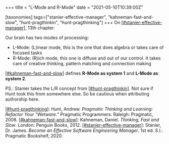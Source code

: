 +++
title = "L-Mode and R-Mode"
date = "2021-05-10T10:39:00Z"

[taxonomies]
tags=["stanier-effective-manager", "kahneman-fast-and-slow", "hunt-pragthinkin", "hunt-pragthinking"]
+++
On [[#stanier-effective-manager](/tags/stanier-effective-manager)], 13th chapter:

Our brain has two modes of processing:
- L-Mode: (L)inear mode, this is the one that does algebra or takes care of focused tasks
- R-Mode:  (R)ich mode, this one is diffuse and out of our control. It takes care of creative thinking, pattern matching and connection making

[[#kahneman-fast-and-slow](/tags/kahneman-fast-and-slow)] defines **R-Mode as system 1** and **L-Mode as system 2**.

PS.: Stanier takes the L/R concept from [[#hunt-pragthinkin](/tags/hunt-pragthinkin)]. Not sure if Hunt took this from somewhere else. So be cautious when attributing authorship here.

[[#hunt-pragthinkin](/tags/hunt-pragthinkin)g]: Hunt, Andrew. _Pragmatic Thinking and Learning: Refactor Your “Wetware.”_ Pragmatic Programmers. Raleigh: Pragmatic, 2008.
[[#kahneman-fast-and-slow](/tags/kahneman-fast-and-slow)]: Kahneman, Daniel. _Thinking, Fast and Slow_. London: Penguin Books, 2012.
[[#stanier-effective-manager](/tags/stanier-effective-manager)]: Stanier, Dr. James. _Become an Effective Software Engineering Manager_. 1st ed. S.l.: Pragmatic Bookshelf, 2020.
